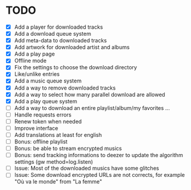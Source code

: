 # TODO

- [x] Add a player for downloaded tracks
- [x] Add a download queue system
- [x] Add meta-data to downloaded tracks
- [x] Add artwork for downloaded artist and albums
- [x] Add a play page
- [x] Offline mode
- [x] Fix the settings to choose the download directory
- [x] Like/unlike entries
- [x] Add a music queue system
- [x] Add a way to remove downloaded tracks
- [x] Add a way to select how many parallel download are allowed
- [x] Add a play queue system
- [ ] Add a way to download an entire playlist/album/my favorites ...
- [ ] Handle requests errors
- [ ] Renew token when needed
- [ ] Improve interface
- [ ] Add translations at least for english
- [ ] Bonus: offline playlist
- [ ] Bonus: be able to stream encrypted musics
- [ ] Bonus: send tracking informations to deezer to update the algorithm settings (gw method=log.listen)
- [ ] Issue: Most of the downloaded musics have some glitches
- [ ] Issue: Some download encrypted URLs are not corrects, for example "Où va le monde" from "La femme"
